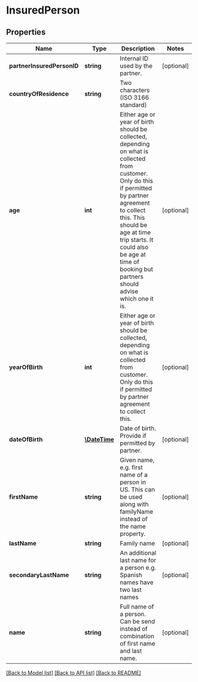 # InsuredPerson

## Properties
Name | Type | Description | Notes
------------ | ------------- | ------------- | -------------
**partnerInsuredPersonID** | **string** | Internal ID used by the partner. | [optional] 
**countryOfResidence** | **string** | Two characters (ISO 3166 standard) | 
**age** | **int** | Either age or year of birth should be collected, depending on what is collected from customer. Only do this if permitted by partner agreement to collect this. This should be age at time trip starts. It could also be age at time of booking but partners should advise which one it is. | [optional] 
**yearOfBirth** | **int** | Either age or year of birth should be collected, depending on what is collected from customer. Only do this if permitted by partner agreement to collect this. | [optional] 
**dateOfBirth** | [**\DateTime**](\DateTime.md) | Date of birth. Provide if permitted by partner. | [optional] 
**firstName** | **string** | Given name, e.g. first name of a person in US. This can be used along with familyName instead of the name property. | [optional] 
**lastName** | **string** | Family name | [optional] 
**secondaryLastName** | **string** | An additional last name for a person e.g. Spanish names have two last names | [optional] 
**name** | **string** | Full name of a person. Can be send instead of combination of first name and last name. | [optional] 

[[Back to Model list]](../README.md#documentation-for-models) [[Back to API list]](../README.md#documentation-for-api-endpoints) [[Back to README]](../README.md)


